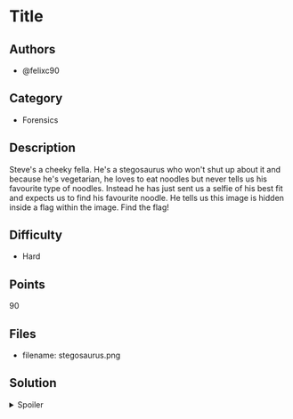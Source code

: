 # Title

## Authors
- @felixc90

## Category
- Forensics

## Description
Steve's a cheeky fella. He's a stegosaurus who won't shut up about it and
because he's vegetarian, he loves to eat noodles but never tells us his 
favourite type of noodles. Instead he has just sent us a selfie of his best fit
and expects us to find his favourite noodle. He tells us this image is hidden
inside a flag within the image. Find the flag!

## Difficulty
- Hard

## Points
90

## Files
- filename: stegosaurus.png

## Solution
<details>
<summary>Spoiler</summary>

### Idea
Use steganography tools to reveal some faint text within the image

### Walkthrough
1. There are a couple tools that can be used to find the text:
- Any playing around with stegtools will hopefully reveal the text
- Using a marqee or magic wand like tool will reveal the text

### Flag
`COMPCLUB{r9men.!s.the.b3st.n00dle}`
</details>
